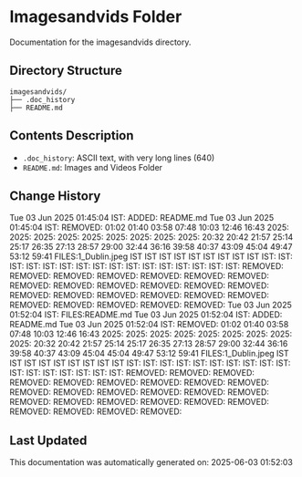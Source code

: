 <!-- filepath: /home/michaelnewham/Projects/create_python_project/imagesandvids/aboutthisfolder.md -->
# Imagesandvids Folder

Documentation for the imagesandvids directory.

## Directory Structure

```
imagesandvids/
├── .doc_history
├── README.md
```

## Contents Description

- `.doc_history`: ASCII text, with very long lines (640)
- `README.md`: Images and Videos Folder

## Change History

Tue 03 Jun 2025 01:45:04 IST: ADDED: README.md 
Tue 03 Jun 2025 01:45:04 IST: REMOVED:                         01:02 01:40 03:58 07:48 10:03 12:46 16:43 2025: 2025: 2025: 2025: 2025: 2025: 2025: 2025: 2025: 20:32 20:42 21:57 25:14 25:17 26:35 27:13 28:57 29:00 32:44 36:16 39:58 40:37 43:09 45:04 49:47 53:12 59:41 FILES:1_Dublin.jpeg IST IST IST IST IST IST IST IST IST IST: IST: IST: IST: IST: IST: IST: IST: IST: IST: IST: IST: IST: IST: IST: IST: REMOVED: REMOVED: REMOVED: REMOVED: REMOVED: REMOVED: REMOVED: REMOVED: REMOVED: REMOVED: REMOVED: REMOVED: REMOVED: REMOVED: REMOVED: REMOVED: REMOVED: REMOVED: REMOVED: REMOVED: REMOVED: REMOVED: REMOVED: REMOVED: 
Tue 03 Jun 2025 01:52:04 IST: FILES:README.md
Tue 03 Jun 2025 01:52:04 IST: ADDED: README.md 
Tue 03 Jun 2025 01:52:04 IST: REMOVED:                          01:02 01:40 03:58 07:48 10:03 12:46 16:43 2025: 2025: 2025: 2025: 2025: 2025: 2025: 2025: 2025: 20:32 20:42 21:57 25:14 25:17 26:35 27:13 28:57 29:00 32:44 36:16 39:58 40:37 43:09 45:04 45:04 49:47 53:12 59:41 FILES:1_Dublin.jpeg IST IST IST IST IST IST IST IST IST IST: IST: IST: IST: IST: IST: IST: IST: IST: IST: IST: IST: IST: IST: IST: IST: IST: REMOVED: REMOVED: REMOVED: REMOVED: REMOVED: REMOVED: REMOVED: REMOVED: REMOVED: REMOVED: REMOVED: REMOVED: REMOVED: REMOVED: REMOVED: REMOVED: REMOVED: REMOVED: REMOVED: REMOVED: REMOVED: REMOVED: REMOVED: REMOVED: REMOVED: 

## Last Updated

This documentation was automatically generated on: 2025-06-03 01:52:03
